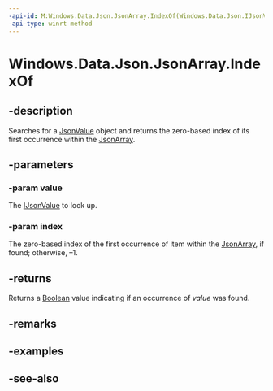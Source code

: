 ----api-id: M:Windows.Data.Json.JsonArray.IndexOf(Windows.Data.Json.IJsonValue,System.UInt32@)
-api-type: winrt method
---<!-- Method syntaxpublic bool IndexOf(Windows.Data.Json.IJsonValue value, System.UInt32 index)--># Windows.Data.Json.JsonArray.IndexOf## -descriptionSearches for a [JsonValue](jsonvalue.md) object and returns the zero-based index of its first occurrence within the [JsonArray](jsonarray.md).## -parameters### -param valueThe [IJsonValue](ijsonvalue.md) to look up.### -param indexThe zero-based index of the first occurrence of item within the [JsonArray](jsonarray.md), if found; otherwise, –1.## -returnsReturns a [Boolean](https://msdn.microsoft.com/library/system.boolean.aspx) value indicating if an occurrence of *value* was found.## -remarks## -examples## -see-also